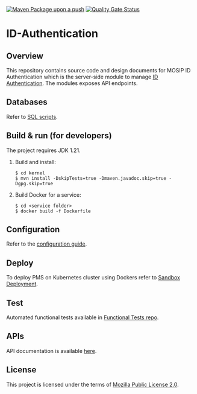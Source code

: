 [![Maven Package upon a push](https://github.com/mosip/id-authentication/actions/workflows/push-trigger.yml/badge.svg?branch=develop-java21)](https://github.com/mosip/id-authentication/actions/workflows/push-trigger.yml)
[![Quality Gate Status](https://sonarcloud.io/api/project_badges/measure?project=mosip_id-authentication&id=mosip_id-authentication&branch=develop-java21&metric=alert_status)](https://sonarcloud.io/dashboard?id=mosip_id-authentication&branch=develop-java21)

# ID-Authentication 

## Overview
This repository contains source code and design documents for MOSIP ID Authentication which is the server-side module to manage [ID Authentication](https://docs.mosip.io/1.2.0/modules/id-authentication-services). The modules exposes API endpoints.  

## Databases
Refer to [SQL scripts](db_scripts).

## Build & run (for developers)
The project requires JDK 1.21. 
1. Build and install:
    ```
    $ cd kernel
    $ mvn install -DskipTests=true -Dmaven.javadoc.skip=true -Dgpg.skip=true
    ```
1. Build Docker for a service:
    ```
    $ cd <service folder>
    $ docker build -f Dockerfile
    ```

## Configuration
Refer to the [configuration guide](docs/configuration.md).

## Deploy
To deploy PMS on Kubernetes cluster using Dockers refer to [Sandbox Deployment](https://docs.mosip.io/1.2.0/deployment/sandbox-deployment).

## Test
Automated functional tests available in [Functional Tests repo](https://github.com/mosip/mosip-functional-tests).

## APIs
API documentation is available [here](https://mosip.github.io/documentation/).

## License
This project is licensed under the terms of [Mozilla Public License 2.0](LICENSE).
